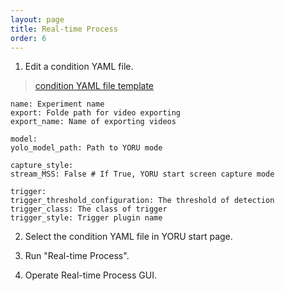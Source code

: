 ```yaml
---
layout: page
title: Real-time Process
order: 6
---
```


1. Edit a condition YAML file.

  > [condition YAML file template](https://github.com/Kamikouchi-lab/YORU/blob/main/config/yoru_default.yaml)

   ```
  name: Experiment name
  export: Folde path for video exporting
  export_name: Name of exporting videos
  
  model:
   yolo_model_path: Path to YORU mode
  
  capture_style:
   stream_MSS: False # If True, YORU start screen capture mode
  
  trigger:
   trigger_threshold_configuration: The threshold of detection
   trigger_class: The class of trigger
   trigger_style: Trigger plugin name
   ```

2. Select the condition YAML file in YORU start page.

3. Run "Real-time Process".

4. Operate Real-time Process GUI.

